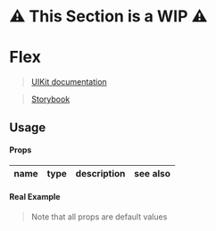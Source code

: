 # ⚠️ This Section is a WIP ⚠️


# Flex
> [UIKit documentation](https://getuikit.com/docs/Flex)

> [Storybook](https://0c370t.github.io/Svelte-UIKit3/docs/?path=/story/Flex--main)
## Usage

#### Props
| name        | type  | description                  | see also                        |
|-------------|-------|------------------------------|---------------------------------|

#### Real Example
> Note that all props are default values
